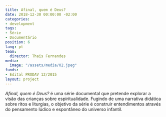 ```yaml
---
title: Afinal, quem é Deus?
date: 2018-12-30 00:00:00 -02:00
categories:
- development
tags:
- Série
- Documentário
position: 6
lang: pt
team:
  director: Thais Fernandes
media:
  image: "/assets/media/02.jpeg"
funds:
- Edital PRODAV 12/2015
layout: project
---
```


_Afinal, quem é Deus?_ é uma série documental que pretende explorar a visão das crianças sobre espiritualidade. Fugindo de uma narrativa didática sobre ritos e liturgias, o objetivo da série é construir entendimentos através do pensamento lúdico e espontâneo do universo infantil.
